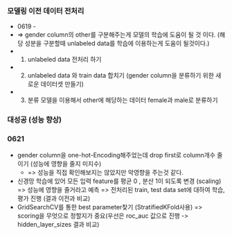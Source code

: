 ### 모델링 이전 데이터 전처리




 - 0619 - 
 - => gender column의 other를 구분해주는게 모델의 학습에 도움이 될 것 이다. (해당 성분을 구분할때 unlabeled data를 학습에 이용하는게 도움이 될것이다.)
 - 1. unlabeled data 전처리 하기
 - 2. unlabeled data 와 train data 합치기 (gender column을 분류하기 위한 새로운 데이터셋 만들기)
 - 3. 분류 모델을 이용해서 other에 해당하는 데이터 female과 male로 분류하기
### 대성공 (성능 향상)


### 0621
 - gender column을 one-hot-Encoding해주었는데 drop first로 column개수 줄이기 (성능에 영향을 줄지 미지수)
   - => 성능을 직접 확인해보지는 않았지만 악영향을 주는것 같다.
 - 신경망 학습에 있어 모든 입력 feature를 평균 0 , 분산 1이 되도록 변경 (scaling) => 성능에 영향을 줄거라고 예측
 => 전처리된 train, test data set에 대하여 학습, 평가 진행 (결과 이전과 비교)
 - GridSearchCV를 통한 best parameter찾기 (StratifiedKFold사용) => scoring을 무엇으로 정할지가 중요(우선은 roc_auc 값으로 진행 -> hidden_layer_sizes 결과 비교)
